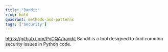 ```yaml
---
title: "Bandit"
ring: hold
quadrant: methods-and-patterns
tags: ['Security']
---
```

https://github.com/PyCQA/bandit
Bandit is a tool designed to find common security issues in Python code.
